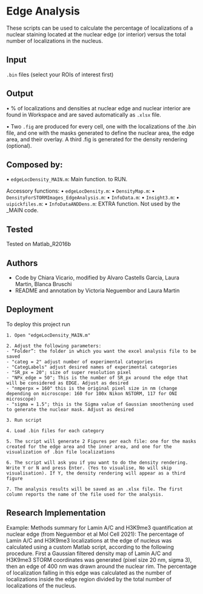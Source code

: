 
# Edge Analysis 
These scripts can be used to calculate the percentage of localizations of a nuclear staining located at the nuclear edge (or interior) versus the total number of localizations in the nucleus.

## Input
`.bin` files (select your ROIs of interest first) 

## Output
• % of localizations and densities at nuclear edge and nuclear interior are found in Workspace and are saved automatically as `.xlsx` file.

• Two `.fig` are produced for every cell, one with the localizations of the .bin file, and one with the masks generated to define the nuclear area, the edge area, and their overlay. A third .fig is generated for the density rendering (optional).



  
## Composed by:
• `edgeLocDensity_MAIN.m`: Main function. to RUN.

Accessory functions:
• `edgeLocDensity.m`: 
• `DensityMap.m`: 
• `DensityForSTORMImages_EdgeAnalysis.m`: 
• `InfoData.m`:
• `Insight3.m`: 
• `uipickfiles.m`: 
• `InfoDataANDDens.m`: EXTRA function. Not used by the _MAIN code.
 


  
## Tested

Tested on Matlab_R2016b
## Authors 
- Code by Chiara Vicario, modified by Alvaro Castells Garcia, Laura Martin, Blanca Bruschi
- README and annotation by Victoria Neguembor and Laura Martin
## Deployment

To deploy this project run

```
1. Open "edgeLocDensity_MAIN.m"

2. Adjust the following parameters: 
- “Folder”: the folder in which you want the excel analysis file to be saved
- "categ = 2" adjust number of experimental categories
- "CategLabels" adjust desired names of experimental categories
- "SR_px = 20"; size of super resolution pixel
- "NPx_edge = 50"; This is the number of SR_px around the edge that will be considered as EDGE. Adjust as desired
- "nmperpx = 160" this is the original pixel size in nm (change depending on microscope: 160 for 100x Nikon NSTORM, 117 for ONI microscope)
- "sigma = 1.5"; this is the Sigma value of Gaussian smoothening used to generate the nuclear mask. Adjust as desired	

3. Run script

4. Load .bin files for each category

5. The script will generate 2 Figures per each file: one for the masks created for the edge area and the inner area, and one for the visualization of .bin file localizations

6. The script will ask you if you want to do the density rendering. Write Y or N and press Enter. (Yes to visualise, No will skip visualisation). If Y, the density rendering will appear as a third figure 

7. The analysis results will be saved as an .xlsx file. The first column reports the name of the file used for the analysis.

```

  
## Research Implementation 
Example: Methods summary for Lamin A/C and H3K9me3 quantification at nuclear edge (from Neguembor et al Mol Cell 2021): 
The percentage of Lamin A/C and H3K9me3 localizations at the edge of nucleus was calculated using a custom Matlab script, according to the following procedure. First a Gaussian filtered density map of Lamin A/C and H3K9me3 STORM coordinates was generated (pixel size 20 nm, sigma 3), then an edge of 400 nm was drawn around the nuclear rim. The percentage of localization falling in this edge was calculated as the number of localizations inside the edge region divided by the total number of localizations of the nucleus.

  
